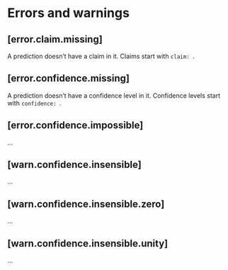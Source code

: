 # Errors and warnings

<!-- markdownlint-disable MD038 -->

## [error.claim.missing]

A prediction doesn’t have a claim in it. Claims start with `claim: `.

## [error.confidence.missing]

A prediction doesn’t have a confidence level in it. Confidence levels start with `confidence: `.

## [error.confidence.impossible]

…

## [warn.confidence.insensible]

…

## [warn.confidence.insensible.zero]

…

## [warn.confidence.insensible.unity]

…
